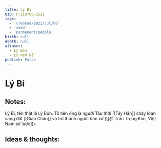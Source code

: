 ```yaml
---
title: Lý Bí
UID: P-210706-2221
tags:
  - 'created/2021/Jul/06'
  - 'seed'
  - 'permanent/people'
birth: null
death: null
aliases:
  - Lý Bôn
  - Lý Nam Đế
publish: False
---
```

# Lý Bí

## Notes:
Lý Bí, tên thật là Lý Bôn. Tổ tiên ông là người Tàu thời [[Tây Hán]] chạy loạn sang đất [[Giao Châu]] và trở thành người bản xứ ([[@ Trần Trọng Kim, Việt Nam sử lược]]).

## Ideas & thoughts:


